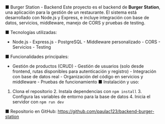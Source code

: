 ■ Burger Station - Backend
Este proyecto es el backend de **Burger Station**, una aplicación para la gestión de un restaurante. El
sistema está desarrollado con Node.js y Express, e incluye integración con base de datos, servicios,
middleware, manejo de CORS y pruebas de testing.

■ Tecnologías utilizadas:
- Node.js - Express.js - PostgreSQL - Middleware personalizado - CORS - Servicios - Testing
  
■ Funcionalidades principales:
- Gestión de productos (CRUD) - Gestión de usuarios (solo desde frontend, rutas disponibles para
autenticación y registro) - Integración con base de datos real - Organización del código en servicios y
middleware - Pruebas de funcionamiento
■ Instalación y uso:

1. Clona el repositorio 2. Instala dependencias con `npm install` 3. Configura las variables de entorno
para la base de datos 4. Inicia el servidor con `npm run dev`

■ Repositorio en GitHub:
https://github.com/paulac123/backend-burger-station
